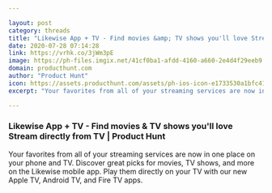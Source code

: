 ```yaml
---

layout: post
category: threads
title: "Likewise App + TV - Find movies &amp; TV shows you'll love Stream directly from TV"
date: 2020-07-28 07:14:28
link: https://vrhk.co/3jWm3pE
image: https://ph-files.imgix.net/41cf0ba1-afdd-4160-a660-2e4d4f29eeb9.jpeg?auto=format&fit=crop&frame=1&h=512&w=1024
domain: producthunt.com
author: "Product Hunt"
icon: https://assets.producthunt.com/assets/ph-ios-icon-e1733530a1bfc41080db8161823f1ef262cdbbc933800c0a2a706f70eb9c277a.png
excerpt: "Your favorites from all of your streaming services are now in one place on your phone and TV. Discover great picks for movies, TV shows, and more on the Likewise mobile app. Play them directly on your TV with our new Apple TV, Android TV, and Fire TV apps."

---
```


### Likewise App + TV - Find movies &amp; TV shows you'll love Stream directly from TV | Product Hunt

Your favorites from all of your streaming services are now in one place on your phone and TV. Discover great picks for movies, TV shows, and more on the Likewise mobile app. Play them directly on your TV with our new Apple TV, Android TV, and Fire TV apps.